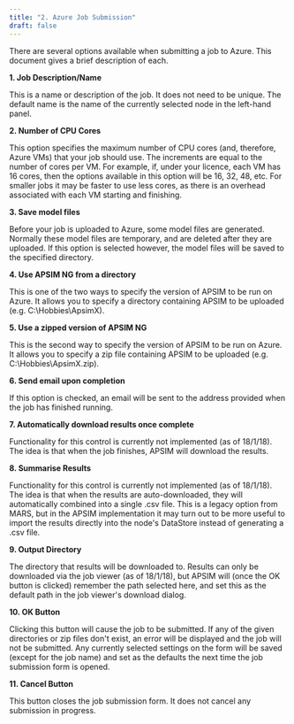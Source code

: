 ```yaml
---
title: "2. Azure Job Submission"
draft: false
---
```


There are several options available when submitting a job to Azure. This document gives a brief description of each.

**1. Job Description/Name**

This is a name or description of the job. It does not need to be unique. The default name is the name of the currently selected node in the left-hand panel.


**2. Number of CPU Cores**

This option specifies the maximum number of CPU cores (and, therefore, Azure VMs) that your job should use. The increments are equal to the number of cores per VM. 
For example, if, under your licence, each VM has 16 cores, then the options available in this option will be 16, 32, 48, etc.
For smaller jobs it may be faster to use less cores, as there is an overhead associated with each VM starting and finishing. 


**3. Save model files**

Before your job is uploaded to Azure, some model files are generated. Normally these model files are temporary, and are deleted after they are uploaded. If this option is selected however, the model files will be saved to the specified directory.


**4. Use APSIM NG from a directory**

This is one of the two ways to specify the version of APSIM to be run on Azure. It allows you to specify a directory containing APSIM to be uploaded (e.g. C:\Hobbies\ApsimX).


**5. Use a zipped version of APSIM NG**

This is the second way to specify the version of APSIM to be run on Azure. It allows you to specify a zip file containing APSIM to be uploaded (e.g. C:\Hobbies\ApsimX.zip).


**6. Send email upon completion**

If this option is checked, an email will be sent to the address provided when the job has finished running.


**7. Automatically download results once complete**

Functionality for this control is currently not implemented (as of 18/1/18). The idea is that when the job finishes, APSIM will download the results.


**8. Summarise Results**

Functionality for this control is currently not implemented (as of 18/1/18). The idea is that when the results are auto-downloaded, they will automatically combined into a single .csv file. This is a legacy option from MARS, but in the APSIM implementation it may turn out to be more useful to import the results directly into the node's DataStore instead of generating a .csv file.


**9. Output Directory**

The directory that results will be downloaded to. Results can only be downloaded via the job viewer (as of 18/1/18), but APSIM will (once the OK button is clicked) remember the path selected here, and set this as the default path in the job viewer's download dialog. 


**10. OK Button**

Clicking this button will cause the job to be submitted. If any of the given directories or zip files don't exist, an error will be displayed and the job will not be submitted. Any currently selected settings on the form will be saved (except for the job name) and set as the defaults the next time the job submission form is opened. 


**11. Cancel Button**

This button closes the job submission form. It does not cancel any submission in progress. 